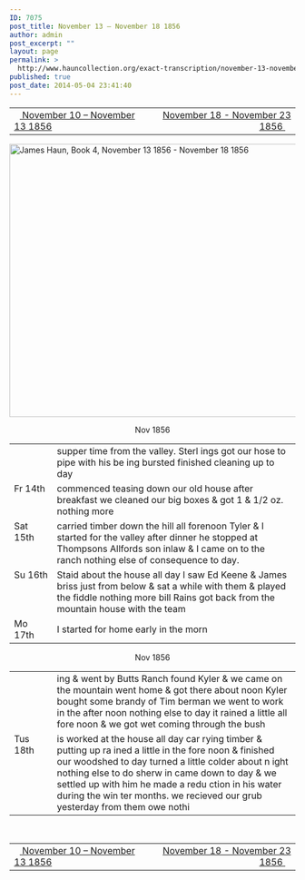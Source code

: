 ```yaml
---
ID: 7075
post_title: November 13 – November 18 1856
author: admin
post_excerpt: ""
layout: page
permalink: >
  http://www.hauncollection.org/exact-transcription/november-13-november-18-1856/
published: true
post_date: 2014-05-04 23:41:40
---
```

<table style="width: 100%;" align="center">
<tbody>
<tr>
<td width="50%"><a href="http://www.hauncollection.org/version-2/version-ii-series-i/november-11-november-13-1856/"><img src="https://lh3.googleusercontent.com/-EFJpxxNiPNw/VqgtWBCZrMI/AAAAAAAAAFU/WfY4lPFWWkg/s800-Ic42/Soeb-Plain-Arrows-8-10px.png" alt="" width="10" height="10" /> November 10 – November 13 1856</a></td>
<td style="text-align: right;"><a href="http://www.hauncollection.org/version-2/version-ii-series-i/november-18-1856-november-23-1856/"> November 18 - November 23 1856 <img src="https://lh3.googleusercontent.com/-67k0cYlpXHw/VqgtWKz1MXI/AAAAAAAAAFU/k9PW_Piyurk/s800-Ic42/Soeb-Plain-Arrows-5-10px.png" alt="" width="10" height="10" /></a></td>
</tr>
</tbody>
</table>
<a href="http://www.hauncollection.org/wp-content/uploads/James Haun/Book4/jh_bk4_02_November 13 1856 - November 18 1856-e1393703188640.JPG" target="_blank" rel="noopener"><img class="alignnone wp-image-3703 size-large" src="http://www.hauncollection.org/wp-content/uploads/James Haun/Book4/jh_bk4_02_November 13 1856 - November 18 1856-e1393703188640-1024x817.jpg" alt="James Haun, Book 4, November 13 1856 - November 18 1856" width="604" height="481" /></a>
<p style="text-align: center;">Nov 1856</p>

<table>
<tbody>
<tr>
<td></td>
<td>supper time from the valley. Sterl
ings got our hose to pipe with his be
ing bursted finished cleaning up to day</td>
</tr>
<tr>
<td valign="top" width="15%">Fr
14th</td>
<td width="85%">commenced teasing down our old
house after breakfast we cleaned our
big boxes &amp; got 1 &amp; 1/2 oz. nothing more</td>
</tr>
<tr>
<td valign="top">Sat
15th</td>
<td>carried timber down the hill
all forenoon Tyler &amp; I started for
the valley after dinner he stopped
at Thompsons Allfords son inlaw
&amp; I came on to the ranch nothing else
of consequence to day.</td>
</tr>
<tr>
<td valign="top">Su
16th</td>
<td>Staid about the house all day I saw
Ed Keene &amp; James briss just from
below &amp; sat a while with them
&amp; played the fiddle nothing more
bill Rains got back from the
mountain house with the team</td>
</tr>
<tr>
<td valign="top">Mo
17th</td>
<td>I started for home early in the morn</td>
</tr>
</tbody>
</table>
<p style="text-align: center;">Nov 1856</p>

<table>
<tbody>
<tr>
<td></td>
<td>ing &amp; went by Butts Ranch found
Kyler &amp; we came on the mountain
went home &amp; got there about noon
Kyler bought some brandy of Tim
berman we went to work in the
after noon nothing else to day it
rained a little all fore noon &amp; we
got wet coming through the bush</td>
</tr>
<tr>
<td valign="top" width="15%">Tus
18th</td>
<td width="85%">is worked at the house all day car
rying timber &amp; putting up ra
ined a little in the fore noon &amp;
finished our woodshed to day
turned a little colder about n
ight nothing else to do sherw
in came down to day &amp; we settled
up with him he made a redu
ction in his water during the win
ter months. we recieved our grub
yesterday from them owe nothi</td>
</tr>
</tbody>
</table>
&nbsp;
<table style="width: 100%;" align="center">
<tbody>
<tr>
<td width="50%"><a href="http://www.hauncollection.org/version-2/version-ii-series-i/november-11-november-13-1856/"><img src="https://lh3.googleusercontent.com/-EFJpxxNiPNw/VqgtWBCZrMI/AAAAAAAAAFU/WfY4lPFWWkg/s800-Ic42/Soeb-Plain-Arrows-8-10px.png" alt="" width="10" height="10" /> November 10 – November 13 1856</a></td>
<td style="text-align: right;"><a href="http://www.hauncollection.org/version-2/version-ii-series-i/november-18-1856-november-23-1856/"> November 18 - November 23 1856 <img src="https://lh3.googleusercontent.com/-67k0cYlpXHw/VqgtWKz1MXI/AAAAAAAAAFU/k9PW_Piyurk/s800-Ic42/Soeb-Plain-Arrows-5-10px.png" alt="" width="10" height="10" /></a></td>
</tr>
</tbody>
</table>